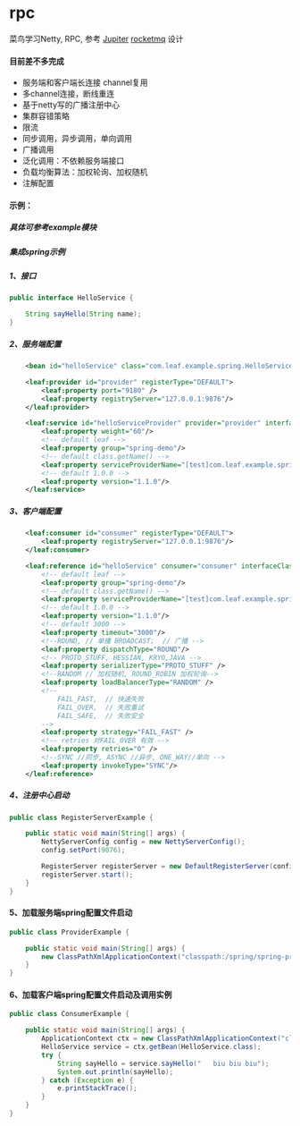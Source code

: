 # rpc
菜鸟学习Netty, RPC,
参考 [Jupiter](https://github.com/fengjiachun/Jupiter) [rocketmq](https://github.com/apache/rocketmq) 设计

#### 目前差不多完成
+ 服务端和客户端长连接 channel复用
+ 多channel连接，断线重连
+ 基于netty写的广播注册中心
+ 集群容错策略
+ 限流
+ 同步调用，异步调用，单向调用
+ 广播调用
+ 泛化调用：不依赖服务端接口
+ 负载均衡算法：加权轮询、加权随机
+ 注解配置


#### 示例：
##### 具体可参考example模块
##### 集成spring示例

##### 1、接口
```` java
public interface HelloService {

    String sayHello(String name);
}
````
##### 2、服务端配置
```` xml
    <bean id="helloService" class="com.leaf.example.spring.HelloServiceImpl"/>

    <leaf:provider id="provider" registerType="DEFAULT">
        <leaf:property port="9180" />
        <leaf:property registryServer="127.0.0.1:9876"/>
    </leaf:provider>

    <leaf:service id="helloServiceProvider" provider="provider" interfaceClass="com.leaf.example.spring.HelloService" ref="helloService">
        <leaf:property weight="60"/>
        <!-- default leaf -->
        <leaf:property group="spring-demo"/>
        <!-- default class.getName() -->
        <leaf:property serviceProviderName="[test]com.leaf.example.spring.HelloService"/>
        <!-- default 1.0.0 -->
        <leaf:property version="1.1.0"/>
    </leaf:service>
````
##### 3、客户端配置
```` xml
    <leaf:consumer id="consumer" registerType="DEFAULT">
        <leaf:property registryServer="127.0.0.1:9876"/>
    </leaf:consumer>

    <leaf:reference id="helloService" consumer="consumer" interfaceClass="com.leaf.example.spring.HelloService">
        <!-- default leaf -->
        <leaf:property group="spring-demo"/>
        <!-- default class.getName() -->
        <leaf:property serviceProviderName="[test]com.leaf.example.spring.HelloService"/>
        <!-- default 1.0.0 -->
        <leaf:property version="1.1.0"/>
        <!-- default 3000 -->
        <leaf:property timeout="3000"/>
        <!--ROUND, // 单播 BROADCAST;  // 广播 -->
        <leaf:property dispatchType="ROUND"/>
        <!-- PROTO_STUFF, HESSIAN, KRYO,JAVA -->
        <leaf:property serializerType="PROTO_STUFF" />
        <!--RANDOM // 加权随机, ROUND_ROBIN 加权轮询-->
        <leaf:property loadBalancerType="RANDOM" />
        <!--
            FAIL_FAST,  // 快速失败
            FAIL_OVER,  // 失败重试
            FAIL_SAFE,  // 失败安全
        -->
        <leaf:property strategy="FAIL_FAST" />
        <!-- retries 对FAIL_OVER 有效 -->
        <leaf:property retries="0" />
        <!--SYNC //同步, ASYNC //异步, ONE_WAY//单向 -->
        <leaf:property invokeType="SYNC"/>
    </leaf:reference>
````
##### 4、注册中心启动
```` java
public class RegisterServerExample {

    public static void main(String[] args) {
        NettyServerConfig config = new NettyServerConfig();
        config.setPort(9876);

        RegisterServer registerServer = new DefaultRegisterServer(config);
        registerServer.start();
    }
}
````

#### 5、加载服务端spring配置文件启动
```` java
public class ProviderExample {

    public static void main(String[] args) {
        new ClassPathXmlApplicationContext("classpath:/spring/spring-provider.xml");
    }
}
````

#### 6、加载客户端spring配置文件启动及调用实例
```` java
public class ConsumerExample {

    public static void main(String[] args) {
        ApplicationContext ctx = new ClassPathXmlApplicationContext("classpath:/spring/spring-consumer.xml");
        HelloService service = ctx.getBean(HelloService.class);
        try {
            String sayHello = service.sayHello("   biu biu biu");
            System.out.println(sayHello);
        } catch (Exception e) {
            e.printStackTrace();
        }
    }
}
````
